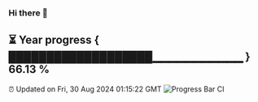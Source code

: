 ### Hi there 👋
⏳ Year progress { ███████████████████▁▁▁▁▁▁▁▁▁▁▁ } 66.13 %
---
⏰ Updated on Fri, 30 Aug 2024 01:15:22 GMT
![Progress Bar CI](https://github.com/liununu/liununu/workflows/Progress%20Bar%20CI/badge.svg)
